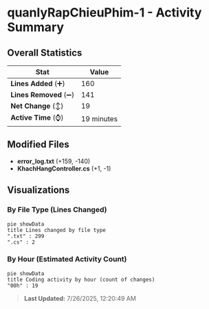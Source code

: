 # quanlyRapChieuPhim-1 - Activity Summary 

## Overall Statistics

| Stat                   | Value                                                             |
| ---------------------- | ----------------------------------------------------------------- |
| **Lines Added** (➕)   | 160                                          |
| **Lines Removed** (➖) | 141                                        |
| **Net Change** (↕)    | 19                |
| **Active Time** (⌚)   | 19 minutes |


## Modified Files
- **error_log.txt** (+159, -140)
- **KhachHangController.cs** (+1, -1)

## Visualizations

### By File Type (Lines Changed)

```mermaid
pie showData
title Lines changed by file type
".txt" : 299
".cs" : 2
```

### By Hour (Estimated Activity Count)

```mermaid
pie showData
title Coding activity by hour (count of changes)
"00h" : 19
```


> **Last Updated:** 7/26/2025, 12:20:49 AM